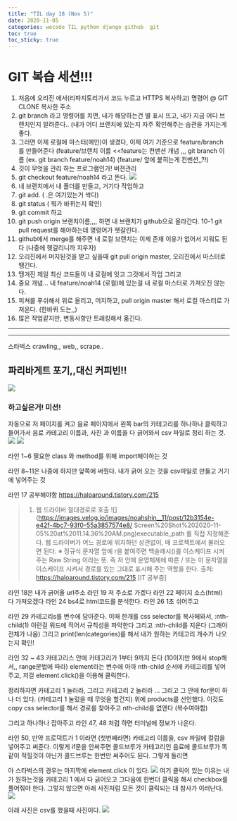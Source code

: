 ```yaml
---
title: "TIL day 18 (Nov 5)"
date: 2020-11-05
categories: wecode TIL python django github  git  
toc: true
toc_sticky: true
---
```

# GIT 복습 세션!!!
  
  1. 처음에 오리진 에서(리파지토리가서 코드 누르고 HTTPS 복사하고) 명령어 @ GIT CLONE 복사한 주소
  2. git branch 라고 명령어를 치면, 내가 해당하는건 별 표시 뜨고, 내가 지금 어디 브랜치인지 알려준다.. (내가 어디 브랜치에 있는지 자주   확인해주는 습관을 가지는게 좋다.
  3. 그러면 이제 로컬에 마스터(메인)이 생겼다, 이제 여기 기준으로 feature/branch 를 만들어준다 (feature/브랜치 이름   <<feature는   컨밴션 개념 ,,, git branch 이름   (ex. git branch feature/noah14) (feature/ 앞에 붙히는게 컨밴션,,?!)
  4. 깃이 무엇을 관리 하는 프로그램인가! 버젼관리
  5. git checkout feature/noah14   라고 뜬다.
  ![](https://images.velog.io/images/noahshin__11/post/2d5bc1d2-5020-4081-a8ad-c44ec3a0dac5/git.jpeg)
  6. 내 브랜치에서 내 폴더를 만들고, 거기다 작업하고
  7. git add.   ( .은 여기있는거 싹다)
  8. git status ( 뭐가 바뀌는지 확인)
  9. git commit 하고
  10. git push origin 브랜치이름,,,, 하면 내 브랜치가 github으로 올라간다. 
  10-1 git pull request를 해야하는데 명령어가 헷갈린다.
  11. github에서 merge를 해주면 내 로컬 브랜치는 이제 존재 이유가 없어서 지워도 된다 (나중에 헷갈리니까 지우자)
  12. 오리진에서 머지된것을 받고 싶을때 git pull origin master,   오리진에서 마스터로 땡긴다.
  13. 땡겨진 제일 최신 코드들이 내 로컬에 잇고 그것에서 작업 그리고
  14. 중요 개념... 내 feature/noah14 (로컬)에 있는걸 내 로컬 마스터로 가져오진 않는다.
  15. 피쳐를 푸쉬해서 위로 올리고, 머지하고, pull origin master 해서 로컬 마스터로 가져온다. (한바퀴 도는,,)
  16. 많은 작업같지만, 변동사항만 트래킹해서 옮긴다.
  
  -------------
  -----------
  스타벅스 crawling,, web,, scrape..
  
  ## 파리바게트 포기,,대신 커피빈!!
  
  ![](https://images.velog.io/images/noahshin__11/post/2a6e46e5-4399-4753-9eb4-69a531456bd2/image.png)
  
  ### 하고싶은거! 미션!
  자동으로 저 페이지를 켜고
  음료 페이지에서 왼쪽 bar의 카테고리를 하나하나 클릭하고 들어가서
  음료 카테고리 이름과, 사진 과 이름을 다 긁어와서 csv 파일로 정리 하는 것.
  ![](https://images.velog.io/images/noahshin__11/post/92c5ff79-be5c-46a8-a2d7-408f14cc09fe/image.png)
  ![](https://images.velog.io/images/noahshin__11/post/dd250bf9-a54e-4c9e-8607-3923a5295abd/image.png)
  
  라인 1~6 필요한 class 와 method를 위해 import해야하는 것
  
  라인 8~11은 나중에 하지만 앞쪽에 써줬다. 내가 긁어 오는 것을 csv파일로 만들고 거기에 넣어주는 것
  
  라인 17 공부해야함 https://haloaround.tistory.com/215
   
  
  >1. 웹 드라이버 절대경로로 호출
  ![](https://images.velog.io/images/noahshin__11/post/12b3154e-e42f-4bc7-93f0-55a3857574e8/  Screen%20Shot%202020-11-05%20at%2011.14.36%20AM.png)executable_path 를 직접 지정해준다. 웹 드라이버가 어느 경로에   위치하던 상관없이, 매 프로젝트에서 불러오면 된다.
  ※ 정규식 문자열 앞에 r을 붙여주면 백슬래시()를 이스케이프 시켜주는 Raw String 이라는 뜻.
  즉 저 안에 운영체제에 따른 / 또는 이 문자열을 이스케이프 시켜서 경로를 있는 그대로 표시해 주는 역할을 한다.
  출처: https://haloaround.tistory.com/215 [IT 공부중]
  
  라인 18은 내가 긁어올 url주소
  라인 19 저 주소로 가겠다
  라인 22 페이지 소스(html) 다 가져오겠다
  라인 24 bs4로 html코드를 분석한다.
  라인 26 1초 쉬어주고
  
  라인 29 카테고리s를 변수에 담아준다. 이때 한개를 css selector를 복사해와서, :nth-child(1) 이런걸 워드에 적어서 규칙성을 파악한다   그리고 
  :nth-child를 지운다 (그래야 전체가 나옴) 그리고 
  print(len(categories)를 해서 내가 원하는 카테고리 개수가 나오는지 확인!
  
  라인 32 ~ 43
  카테고리스 안에 카테고리가 1부터 9까지 돈다 (10이지만 9에서 stop해서,, range문법에 따라)
  element라는 변수에 아까 nth-child 순서에 카테고리를 넣어주고,
  저걸 element.click()을 이용해 클릭한다.
  
  정리하자면 카테고리 1 눌러라, 그리고 카테고리 2 눌러라 ...
  그리고 그 안에 for문이 하나 더 있다. (카테고리 1 눌렀을 때 무엇을 할건지)
  위에 products를 선언했다. 이것도 copy css selector를 해서 경로를 찾아주고 nth-child를 없앤다 (복수여야함)
  
  그리고 하나하나 잡아주고
  라인 47, 48 처럼 하면 터미널에 정보가 나온다.
  
  라인 50, 만약 프로덕트가 1 이라면 (첫번째라면) 카테고리 이름을, csv 파일에 컬럼을 넣어주고 써준다.
  이렇게 if문을 안써주면 콜드브루가 카테고리인 음료에 
  콜드브루가 똑같이 적힐것이 아닌가
  콜드브루는 한번만 써주어도 된다.
  그렇게 돌리면
  
  
  
  
  아 스타벅스의 경우는  마지막에 element.click 이 있다.
  ![](https://images.velog.io/images/noahshin__11/post/09c1bc0d-9641-4d9f-be11-9eb9ed3336ea/image.png)
  여기 클릭이 있는 이유는 내가 원하는것을 카테고리 1 에서 다 긁어오고 그다음에 한번더 클릭을 해서 checkbox를 풀어줘야 한다. 그렇지 않으면
  아래 사진처럼 모든 것이 클릭되는 대 참사가 이러난다.
  ![](https://images.velog.io/images/noahshin__11/post/bd33a393-2b6a-4e31-a18c-4925fbb53de0/image.png)
  
  아래 사진은 csv를 했을때 사진이다.
  ![](https://images.velog.io/images/noahshin__11/post/134ac163-3253-4dd8-940b-f3fe5dfa70f4/image.png)
  